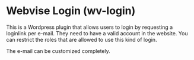 # Webvise Login (wv-login)

This is a Wordpress plugin that allows users to login by requesting a loginlink per e-mail. They need to have a valid account in the website. You can restrict the roles that are allowed to use this kind of login.

The e-mail can be customized completely. 
